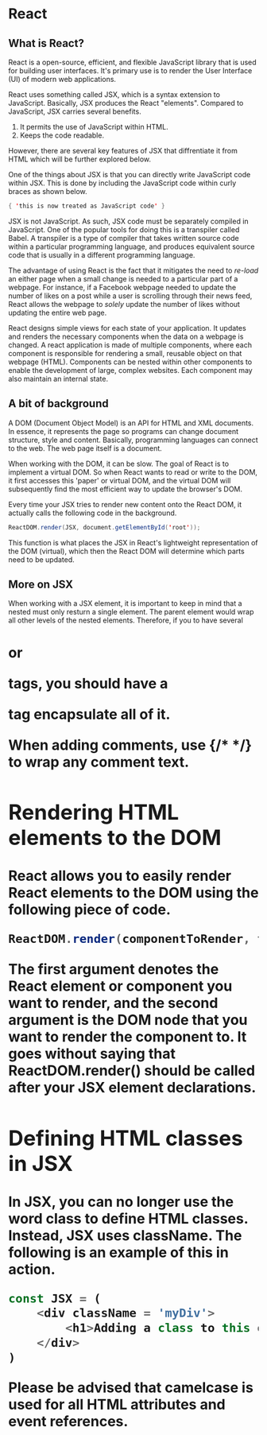 # React

## What is React?

React is a open-source, efficient, and flexible JavaScript library that is used for building user interfaces. It's primary use is to render the User Interface (UI) of modern web applications. 

React uses something called JSX, which is a syntax extension to JavaScript. Basically, JSX produces the React "elements". Compared to JavaScript, JSX carries several benefits.

1. It permits the use of JavaScript within HTML.
2. Keeps the code readable.

However, there are several key features of JSX that diffrentiate it from HTML which will be further explored below.

One of the things about JSX is that you can directly write JavaScript code within JSX. This is done by including the JavaScript code within curly braces as shown below.

```Java
{ 'this is now treated as JavaScript code' }
```

JSX is not JavaScript. As such, JSX code must be separately compiled in JavaScript. One of the popular tools for doing this is a transpiler called Babel. A transpiler is a type of compiler that takes written source code within a particular programming language, and produces equivalent source code that is usually in a different programming language. 

The advantage of using React is the fact that it mitigates the need to *re-load* an either page when a small change is needed to a particular part of a webpage. For instance, if a Facebook webpage needed to update the number of likes on a post while a user is scrolling through their news feed, React allows the webpage to *solely* update the number of likes without updating the entire web page.

React designs simple views for each state of your application. It updates and renders the necessary components when the data on a webpage is changed. A react application is made of multiple components, where each component is responsible for rendering a small, reusable object on that webpage (HTML). Components can be nested within other components to enable the development of large, complex websites. Each component may also maintain an internal state.

## A bit of background

A DOM (Document Object Model) is an API for HTML and XML documents. In essence, it represents the page so programs can change document structure, style and content. Basically, programming languages can connect to the web. The web page itself is a document. 

When working with the DOM, it can be slow. The goal of React is to implement a virtual DOM. So when React wants to read or write to the DOM, it first accesses this 'paper' or virtual DOM, and the virtual DOM will subsequently find the most efficient way to update the browser's DOM. 

Every time your JSX tries to render new content onto the React DOM, it actually calls the following code in the background. 

```Java
ReactDOM.render(JSX, document.getElementById('root'));
```

This function is what places the JSX in React's lightweight representation of the DOM (virtual), which then the React DOM will determine which parts need to be updated.

## More on JSX

When working with a JSX element, it is important to keep in mind that a nested must only resturn a single element. The parent element would wrap all other levels of the nested elements. Therefore, if you to have several <h1> or <p> tags, you should have a <div> tag encapsulate all of it.

When adding comments, use {/* */} to wrap any comment text.

## Rendering HTML elements to the DOM

React allows you to easily render React elements to the DOM using the following piece of code.

```Java
ReactDOM.render(componentToRender, targetNode);
```

The first argument denotes the React element or component you want to render, and the second argument is the DOM node that you want to render the component to. It goes without saying that ReactDOM.render() should be called after your JSX element declarations.

## Defining HTML classes in JSX

In JSX, you can no longer use the word class to define HTML classes. Instead, JSX uses className. The following is an example of this in action.

```javascript
const JSX = (
    <div className = 'myDiv'>
        <h1>Adding a class to this div.</h1>
    </div>
)
```

Please be advised that camelcase is used for all HTML attributes and event references. 